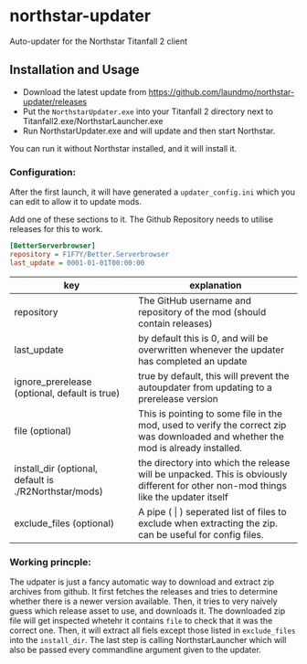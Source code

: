 # northstar-updater
Auto-updater for the Northstar Titanfall 2 client

## Installation and Usage

- Download the latest update from https://github.com/laundmo/northstar-updater/releases
- Put the `NorthstarUpdater.exe` into your Titanfall 2 directory next to Titanfall2.exe/NorthstarLauncher.exe
- Run NorthstarUpdater.exe and will update and then start Northstar.

You can run it without Northstar installed, and it will install it.

### Configuration:
After the first launch, it will have generated a `updater_config.ini` which you can edit to allow it to update mods.

Add one of these sections to it. The Github Repository needs to utilise releases for this to work.
```ini
[BetterServerbrowser]
repository = F1F7Y/Better.Serverbrowser
last_update = 0001-01-01T00:00:00
```
|key|explanation|
|-|-|
|repository|The GitHub username and repository of the mod (should contain releases)|
|last_update|by default this is 0, and will be overwritten whenever the updater has completed an update|
|ignore_prerelease (optional, default is true)|true by default, this will prevent the autoupdater from updating to a prerelease version|
|file (optional)|This is pointing to some file in the mod, used to verify the correct zip was downloaded and whether the mod is already installed.|
|install_dir (optional, default is ./R2Northstar/mods)|the directory into which the release will be unpacked. This is obviously different for other non-mod things like the updater itself|
|exclude_files (optional)|A pipe ( \| ) seperated list of files to exclude when extracting the zip. can be useful for config files.|

### Working princple:
The udpater is just a fancy automatic way to download and extract zip archives from github.
It first fetches the releases and tries to determine whether there is a newer version available. Then, it tries to very naively guess which release asset to use, and downloads it. The downloaded zip file will get inspected whetehr it contains `file` to check that it was the correct one. Then, it will extract all fiels except those listed in `exclude_files` into the `install_dir`. The last step is calling NorthstarLauncher which will also be passed every commandline argument given to the updater.

